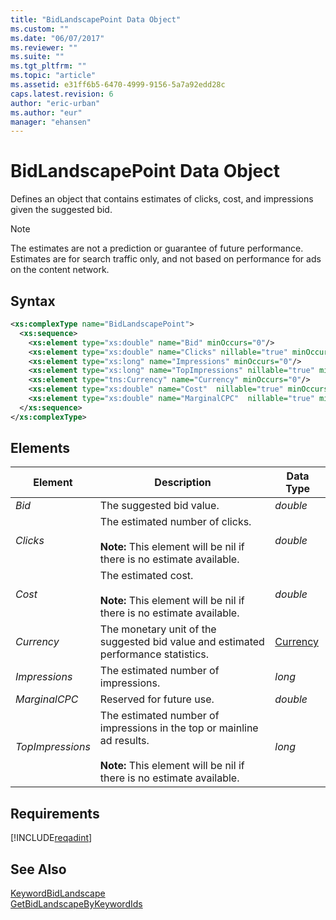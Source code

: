 ```yaml
---
title: "BidLandscapePoint Data Object"
ms.custom: ""
ms.date: "06/07/2017"
ms.reviewer: ""
ms.suite: ""
ms.tgt_pltfrm: ""
ms.topic: "article"
ms.assetid: e31ff6b5-6470-4999-9156-5a7a92edd28c
caps.latest.revision: 6
author: "eric-urban"
ms.author: "eur"
manager: "ehansen"
---
```

# BidLandscapePoint Data Object
Defines an object that contains estimates of clicks, cost, and impressions  given the suggested bid.

> [!NOTE]
> The estimates are not a prediction or guarantee of future performance. Estimates are for search traffic only, and not based on performance for ads on the content network.

## Syntax

```xml
<xs:complexType name="BidLandscapePoint">
  <xs:sequence>
    <xs:element type="xs:double" name="Bid" minOccurs="0"/>
    <xs:element type="xs:double" name="Clicks" nillable="true" minOccurs="0"/>
    <xs:element type="xs:long" name="Impressions" minOccurs="0"/>
    <xs:element type="xs:long" name="TopImpressions" nillable="true" minOccurs="0"/>
    <xs:element type="tns:Currency" name="Currency" minOccurs="0"/>
    <xs:element type="xs:double" name="Cost"  nillable="true" minOccurs="0"/>
    <xs:element type="xs:double" name="MarginalCPC"  nillable="true" minOccurs="0"/>
  </xs:sequence>
</xs:complexType>
```

## <a name="Elements"></a>Elements

|Element|Description|Data Type|
|-----------|---------------|-------------|
|*Bid*|The suggested bid value.|*double*|
|*Clicks*|The estimated number of clicks.<br /><br />**Note:** This element will be nil if there is no estimate available.|*double*|
|*Cost*|The estimated cost.<br /><br />**Note:** This element will be nil if there is no estimate available.|*double*|
|*Currency*|The monetary unit of the suggested bid value and estimated performance statistics.|[Currency](../adinsight-api/currency-value-set.md)|
|*Impressions*|The estimated number of impressions.|*long*|
|*MarginalCPC*|Reserved for future use.|*double*|
|*TopImpressions*|The estimated number of impressions in the top or mainline ad results.<br /><br />**Note:** This element will be nil if there is no estimate available.|*long*|

## Requirements
[!INCLUDE[reqadint](../adinsight-api/includes/reqadint.md)]
## See Also
[KeywordBidLandscape](../adinsight-api/keywordbidlandscape-data-object.md)  
[GetBidLandscapeByKeywordIds](../adinsight-api/getbidlandscapebykeywordids-service-operation.md)  

